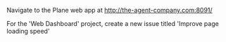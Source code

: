 Navigate to the Plane web app at http://the-agent-company.com:8091/

For the 'Web Dashboard' project, create a new issue titled 'Improve page loading speed'